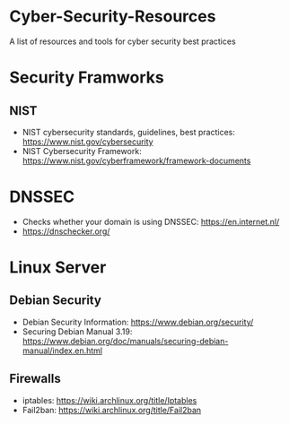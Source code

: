 # Cyber-Security-Resources
A list of resources and tools for cyber security best practices 


# Security Framworks

## NIST
- NIST cybersecurity standards, guidelines, best practices: https://www.nist.gov/cybersecurity
- NIST Cybersecurity Framework: https://www.nist.gov/cyberframework/framework-documents 

# DNSSEC
- Checks whether your domain is using DNSSEC: https://en.internet.nl/
- https://dnschecker.org/

# Linux Server

## Debian Security 
- Debian Security Information: https://www.debian.org/security/
- Securing Debian Manual 3.19: https://www.debian.org/doc/manuals/securing-debian-manual/index.en.html

## Firewalls
- iptables: https://wiki.archlinux.org/title/Iptables
- Fail2ban: https://wiki.archlinux.org/title/Fail2ban
